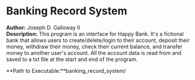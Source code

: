 # Banking Record System

**Author:** Joseph D. Galloway II </br>
**Description:**
This program is an interface for Happy Bank. It's a fictional bank that allows users to create/delete/login to their account, deposit  their money, withdraw their money, check their current balance, and transfer money to another user's account.
All the account data is read from and saved to a txt file at the start and end of the program. </br>

**Path to Executable:**banking_record_system/
